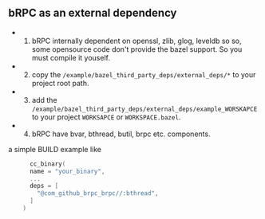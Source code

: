 ## bRPC as an external dependency
- 1. bRPC internally dependent on openssl, zlib, glog, leveldb so so, some opensource code don't provide the bazel support. So you must compile it youself.
- 2. copy the ```/example/bazel_third_party_deps/external_deps/*``` to your project root path.
- 3. add the ```/example/bazel_third_party_deps/external_deps/example_WORSKAPCE``` to your project ```WORKSAPCE``` or ```WORKSPACE.bazel```.
- 4. bRPC have bvar, bthread, butil, brpc etc. components.

a simple BUILD example like
```c++
      cc_binary(
      name = "your_binary",
      ...
      deps = [
        "@com_github_brpc_brpc//:bthread",
      ]
    )
```